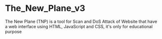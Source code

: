 # The_New_Plane_v3
The New Plane (TNP) is a tool for Scan and DoS Attack of Website that have a web interface using HTML, JavaScript and CSS, it's only for educational purpose
